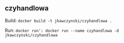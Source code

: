 ## czyhandlowa

Build:
`docker build -t jkawczynski/czyhandlowa .`

Run:
`docker run': docker run --name czyhandlowa -d jkawczynski/czyhandlowa`

